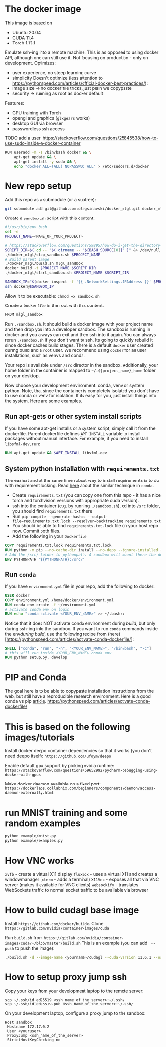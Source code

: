 # The docker image

This image is based on 
 - Ubuntu 20.04
 - CUDA 11.4
 - Torch 1.13.1

Emulate ssh-ing into a remote machine. This is as opposed to using docker API, although one can still use it.
Not focusing on production - only on development. Optimizes:
 - user experience, no steep learning curve
 - simplicity 
Doesn't optimize (less attention to https://pythonspeed.com/articles/official-docker-best-practices/):
 - image size -> no docker file tricks, just plain we copypaste
 - security -> running as root as docker default

Features:
 - GPU training with Torch
 - opengl and graphics (`glxgears` works)
 - desktop GUI via browser
 - passwordless ssh access


TODO add a user:
https://stackoverflow.com/questions/25845538/how-to-use-sudo-inside-a-docker-container

```bash
RUN useradd -m -s /bin/bash docker && \
    apt-get update && \
    apt-get install -y sudo && \
    echo "docker ALL=(ALL) NOPASSWD: ALL" > /etc/sudoers.d/docker
```


# New repo setup

Add this repo as a submodule (or a subtree):
```bash
git submodule add git@github.com:olegsinavski/docker_mlgl.git docker_mlgl
```

Create a `sandbox.sh` script with this content:
```bash
#!/usr/bin/env bash
set -e
PROJECT_NAME=<NAME_OF_YOUR_PROJECT>

# https://stackoverflow.com/questions/59895/how-do-i-get-the-directory-where-a-bash-script-is-located-from-within-the-script
SCRIPT_DIR=$( cd -- "$( dirname -- "${BASH_SOURCE[0]}" )" &> /dev/null && pwd )
./docker_mlgl/stop_sandbox.sh $PROJECT_NAME
# Build parent image
./docker_mlgl/build.sh mlgl_sandbox
docker build -t $PROJECT_NAME $SCRIPT_DIR
./docker_mlgl/start_sandbox.sh $PROJECT_NAME $SCRIPT_DIR

SANDBOX_IP="$(docker inspect -f '{{ .NetworkSettings.IPAddress }}' $PROJECT_NAME)"
ssh docker@$SANDBOX_IP
```
Allow it to be executable: `chmod +x sandbox.sh`

Create a `Dockerfile` in the root with this content:
```bash
FROM mlgl_sandbox
```

Run `./sandbox.sh`. It should build a docker image with your project name and then drop you into a developer sandbox.
The sandbox is running in docker and you always can exit and then ssh into it again. 
You can always rerun `./sandbox.sh` if you don't want to ssh. Its going to quickly rebuild it since docker caches build stages.
There is a default `docker` user created during build and a `root` user. 
We recommend using `docker` for all user installations, such as venvs and conda.  

Your repo is available under `/src` director in the sandbox. 
Additionally, your home folder in the container is mapped to `~/.${project_name}_home` folder on your desktop.

Now choose your development environment: conda, venv or system python.
Note, that since the container is completely isolated you don't have to use conda or venv for isolation.
If its easy for you, just install things into the system. Here are some examples.

## Run apt-gets or other system install scripts

If you have some apt-get installs or a system script, simply call it from the dockerfile.
Parent dockerfile defines `APT_INSTALL` variable to install packages without manual interface.
For example, if you need to install `libsfml-dev`, run:
```dockerfile
RUN apt-get update && $APT_INSTALL libsfml-dev
```

## System python installation with `requirements.txt`

The easiest and at the same time robust way to install requirements is to do with requirement locking.
Read [here](https://pythonspeed.com/articles/conda-dependency-management/) about the similar technique in `conda`. 

 - Create `requirements.txt` (you can copy one from this repo - it has a nice torch and torchvision versions with appropriate cuda version).
 - ssh into the container (e.g. by running `./sandbox.sh`), cd into `/src` folder, you should find `requirements.txt` there
 - Run `pip-compile --generate-hashes --output-file=requirements.txt.lock --resolver=backtracking requirements.txt`
 - You should be able to find `requirements.txt.lock` file on your host repo now. Commit both files.
 - Add the following in your `Dockerfile`
```dockerfile
COPY requirements.txt.lock requirements.txt.lock
RUN python -m pip --no-cache-dir install --no-deps --ignore-installed -r requirements.txt.lock
# Add the /src/ folder to pythonpath. A sandbox will mount there the default python code
ENV PYTHONPATH "${PYTHONPATH}:/src/"
```

## Run `conda`

If you have `environment.yml` file in your repo, add the following to docker:
```dockerfile
USER docker
COPY environment.yml /home/docker/environment.yml
RUN conda env create -f ~/environment.yml
# activate conda env on login
RUN echo "conda activate <YOUR_ENV_NAME>" >> ~/.bashrc
```

Notice that it does NOT activate conda environment during *build*, but only during ssh-ing into the sandbox.
If you want to run `conda` commands inside the env*during build*, use the following recipe from (here)[https://pythonspeed.com/articles/activate-conda-dockerfile/]:
```dockerfile
SHELL ["conda", "run", "-n", "<YOUR_ENV_NAME>", "/bin/bash", "-c"]
# this will run inside <YOUR_ENV_NAME> conda env
RUN python setup.py. develop 
```

# PIP and Conda

The goal here is to be able to copypaste installation instructions from the web, but still have a reproducible research environment.
Here is a good conda vs pip [article](https://pythonspeed.com/articles/conda-vs-pip/).
https://pythonspeed.com/articles/activate-conda-dockerfile/

# This is based on the following images/tutorials

Install docker deepo container dependencies so that it works (you don't need deepo itself):
`https://github.com/ufoym/deepo`

Enable default gpu support by picking nvidia runtime: 
`https://stackoverflow.com/questions/59652992/pycharm-debugging-using-docker-with-gpus`

Make docker daemon available on a fixed port:
`https://dockerlabs.collabnix.com/beginners/components/daemon/access-daemon-externally.html`

# run MNIST training and some random examples

```bash
python example/mnist.py
python example/examples.py
```

# How VNC works
`xvfb` - create a virtual X11 display
`fluxbox` - uses a virtual X11 and creates a windowmanager (`xterm` - adds a terminal)
`X11Vnc` - exposes all that via VNC server (makes it available for VNC clients)
`websockify` - translates WebSockets traffic to normal socket traffic to be available via browser

# How to build cudagl base image
Install `https://github.com/docker/buildx`.
Clone `https://gitlab.com/nvidia/container-images/cuda`

Run `build.sh` from `https://gitlab.com/nvidia/container-images/cuda/-/blob/master/build.sh`
This is an example (you can add ` --push` to push the image):
```bash
./build.sh -d --image-name <yourname>/cudagl --cuda-version 11.6.1 --os ubuntu --os-version 20.04 --arch x86_64 --cudagl
```

# How to setup proxy jump ssh
Copy your keys from your development laptop to the remote server:
```
scp ~/.ssh/id_ed25519 <ssh_name_of_the_server>:~/.ssh/
scp ~/.ssh/id_ed25519.pub <ssh_name_of_the_server>:~/.ssh/
```

On your development laptop, configure a proxy jump to the sandbox:
```
Host sandbox
 Hostname 172.17.0.2
 User <youruser>
 ProxyJump <ssh_name_of_the_server>
 StrictHostKeyChecking no
```



